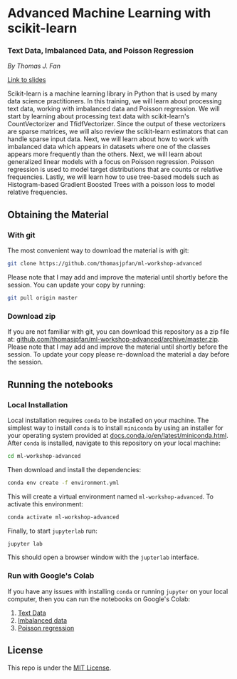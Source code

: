 # Advanced Machine Learning with scikit-learn
### Text Data, Imbalanced Data, and Poisson Regression

*By Thomas J. Fan*

[Link to slides](https://thomasjpfan.github.io/ml-workshop-advanced/)

Scikit-learn is a machine learning library in Python that is used by many data science practitioners. In this training, we will learn about processing text data, working with imbalanced data and Poisson regression. We will start by learning about processing text data with scikit-learn's CountVectorizer and TfidfVectorizer. Since the output of these vectorizers are sparse matrices, we will also review the scikit-learn estimators that can handle sparse input data. Next, we will learn about how to work with imbalanced data which appears in datasets where one of the classes appears more frequently than the others. Next, we will learn about generalized linear models with a focus on Poisson regression. Poisson regression is used to model target distributions that are counts or relative frequencies.  Lastly, we will learn how to use tree-based models such as Histogram-based Gradient Boosted Trees with a poisson loss to model relative frequencies.

## Obtaining the Material

### With git

The most convenient way to download the material is with git:

```bash
git clone https://github.com/thomasjpfan/ml-workshop-advanced
```

Please note that I may add and improve the material until shortly before the session. You can update your copy by running:

```bash
git pull origin master
```

### Download zip

If you are not familiar with git, you can download this repository as a zip file at: [github.com/thomasjpfan/ml-workshop-advanced/archive/master.zip](https://github.com/thomasjpfan/ml-workshop-advanced/archive/master.zip). Please note that I may add and improve the material until shortly before the session. To update your copy please re-download the material a day before the session.

## Running the notebooks

### Local Installation

Local installation requires `conda` to be installed on your machine. The simplest way to install `conda` is to install `miniconda` by using an installer for your operating system provided at [docs.conda.io/en/latest/miniconda.html](https://docs.conda.io/en/latest/miniconda.html). After `conda` is installed, navigate to this repository on your local machine:

```bash
cd ml-workshop-advanced
```

Then download and install the dependencies:

```bash
conda env create -f environment.yml
```

This will create a virtual environment named `ml-workshop-advanced`. To activate this environment:

```bash
conda activate ml-workshop-advanced
```

Finally, to start `jupyterlab` run:

```bash
jupyter lab
```

This should open a browser window with the `jupterlab` interface.

### Run with Google's Colab

If you have any issues with installing `conda` or running `jupyter` on your local computer, then you can run the notebooks on Google's Colab:

1. [Text Data](https://colab.research.google.com/github/thomasjpfan/ml-workshop-advanced/blob/master/notebooks/01-text-data.ipynb)
2. [Imbalanced data](https://colab.research.google.com/github/thomasjpfan/ml-workshop-advanced/blob/master/notebooks/02-imbalanced-data.ipynb)
3. [Poisson regression](https://colab.research.google.com/github/thomasjpfan/ml-workshop-advanced/blob/master/notebooks/03-poisson-regression.ipynb)

## License

This repo is under the [MIT License](LICENSE).

